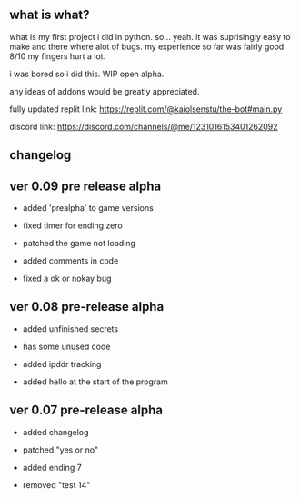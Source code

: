 what is what?
-
what is my first project i did in python. so... yeah. 
it was suprisingly easy to make and there where alot of bugs. my experience so far was fairly good. 8/10 my fingers hurt a lot.

i was bored so i did this. WIP open alpha.

any ideas of addons would be greatly appreciated.

fully updated replit link: https://replit.com/@kaiolsenstu/the-bot#main.py

discord link: https://discord.com/channels/@me/1231016153401262092

changelog
-
ver 0.09 pre release alpha
-
- added 'prealpha' to game versions

- fixed timer for ending zero

- patched the game not loading

- added comments in code

- fixed a ok or nokay bug

ver 0.08 pre-release alpha
-
- added unfinished secrets

- has some unused code

- added ipddr tracking

- added hello at the start of the program

ver 0.07 pre-release alpha
-
- added changelog

- patched "yes or no"

- added ending 7

- removed "test 14"
